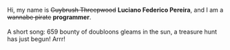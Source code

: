Hi, my name is ~~Guybrush Threepwood~~ **Luciano Federico Pereira**, and I am a ~~wannabe pirate~~ **programmer**.<br><br>A short song: 659 bounty of doubloons gleams in the sun, a treasure hunt has just begun! Arrr!
